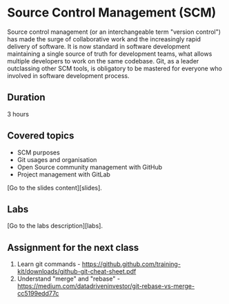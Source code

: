 # Source Control Management (SCM)

Source control management (or an interchangeable term "version control") has made the surge of collaborative work and the increasingly rapid delivery of software. It is now standard in software development maintaining a single source of truth for development teams, what allows multiple developers to work on the same codebase. Git, as a leader outclassing other SCM tools, is obligatory to be mastered for everyone who involved in software development process.

## Duration

3 hours

## Covered topics

- SCM purposes
- Git usages and organisation
- Open Source community management with GitHub
- Project management with GitLab

[Go to the slides content][slides].

## Labs

[Go to the labs description][labs].

## Assignment for the next class

1. Learn git commands - https://github.github.com/training-kit/downloads/github-git-cheat-sheet.pdf
2. Understand "merge" and "rebase" - https://medium.com/datadriveninvestor/git-rebase-vs-merge-cc5199edd77c

